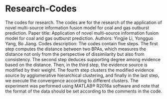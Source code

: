 # Research-Codes
The codes for research.
The codes are for the research of the application of novel multi-source information fusion model for coal and gas outburst prediction.
Paper title: Application of novel multi-source information fusion model for coal and gas outburst prediction.
Authors: Yingjie Li, Yongguo Yang, Bo Jiang.
Codes description: The codes contain five steps. The first step computes the distance between two BPAs, which measures the distance not only from the perspective of dissimilarity but also from consistency. The second step deduces supporting degree among evidence based on the distance. Then, in the third step, the evidence source is modified by their weight. The fourth step clusters the modified evidence source by agglomerative hierarchical clustering, and finally in the last step, we execute the convergence according to different clusters. The experiment was performed using MATLAB® R2016a software and note that the format of the data should be set according to the comments in the code.
